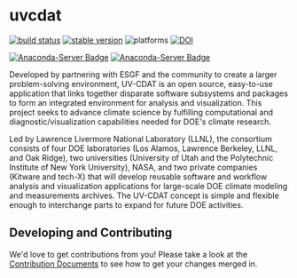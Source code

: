 uvcdat
======
[![build status](https://travis-ci.org/UV-CDAT/uvcdat.svg?branch=master)](https://travis-ci.org/UV-CDAT/uvcdat/builds)
[![stable version](http://img.shields.io/badge/stable%20version-2.4.1-brightgreen.svg)](https://github.com/UV-CDAT/uvcdat/releases/tag/2.4.1)
![platforms](http://img.shields.io/badge/platforms-linux%20|%20osx-lightgrey.svg)
[![DOI](https://zenodo.org/badge/doi/10.5281/zenodo.50101.svg)](http://dx.doi.org/10.5281/zenodo.50101)

[![Anaconda-Server Badge](https://anaconda.org/uvcdat/uvcdat/badges/installer/conda.svg)](https://conda.anaconda.org/uvcdat)
[![Anaconda-Server Badge](https://anaconda.org/uvcdat/uvcdat/badges/downloads.svg)](https://anaconda.org/uvcdat/uvcdat)

Developed by partnering with ESGF and the community to create a larger problem-solving environment, UV-CDAT is an open source, easy-to-use application that links together disparate software subsystems and packages to form an integrated environment for analysis and visualization. This project seeks to advance climate science by fulfilling computational and diagnostic/visualization capabilities needed for DOE's climate research.

Led by Lawrence Livermore National Laboratory (LLNL), the consortium consists of four DOE laboratories (Los Alamos, Lawrence Berkeley, LLNL, and Oak Ridge), two universities (University of Utah and the Polytechnic Institute of New York University), NASA, and two private companies (Kitware and tech-X) that will develop reusable software and workflow analysis and visualization applications for large-scale DOE climate modeling and measurements archives. The UV-CDAT concept is simple and flexible enough to interchange parts to expand for future DOE activities.

Developing and Contributing
------
We'd love to get contributions from you! Please take a look at the
[Contribution Documents](CONTRIBUTING.md) to see how to get your changes merged
in.
